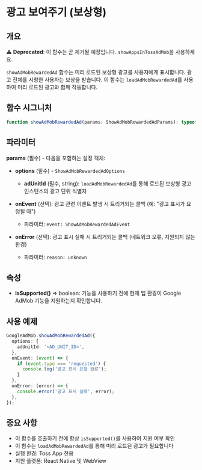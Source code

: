 # 광고 보여주기 (보상형)

## 개요

⚠️ **Deprecated**: 이 함수는 곧 제거될 예정입니다. `showAppsInTossAdMob`을 사용하세요.

`showAdMobRewardedAd` 함수는 미리 로드된 보상형 광고를 사용자에게 표시합니다. 광고 전체를 시청한 사용자는 보상을 받습니다. 이 함수는 `loadAdMobRewardedAd`를 사용하여 미리 로드된 광고와 함께 작동합니다.

## 함수 시그니처

```typescript
function showAdMobRewardedAd(params: ShowAdMobRewardedAdParams): typeof noop;
```

## 파라미터

**params** (필수) - 다음을 포함하는 설정 객체:

- **options** (필수) - `ShowAdMobRewardedAdOptions`
  - **adUnitId** (필수, string): `loadAdMobRewardedAd`를 통해 로드된 보상형 광고 인스턴스의 광고 단위 식별자

- **onEvent** (선택): 광고 관련 이벤트 발생 시 트리거되는 콜백 (예: "광고 표시가 요청될 때")
  - 파라미터: `event: ShowAdMobRewardedAdEvent`

- **onError** (선택): 광고 표시 실패 시 트리거되는 콜백 (네트워크 오류, 지원되지 않는 환경)
  - 파라미터: `reason: unknown`

## 속성

- **isSupported()** => boolean: 기능을 사용하기 전에 현재 앱 환경이 Google AdMob 기능을 지원하는지 확인합니다.

## 사용 예제

```typescript
GoogleAdMob.showAdMobRewardedAd({
  options: {
    adUnitId: '<AD_UNIT_ID>',
  },
  onEvent: (event) => {
    if (event.type === 'requested') {
      console.log('광고 표시 요청 완료');
    }
  },
  onError: (error) => {
    console.error('광고 표시 실패', error);
  },
});
```

## 중요 사항

- 이 함수를 호출하기 전에 항상 `isSupported()`를 사용하여 지원 여부 확인
- 이 함수는 `loadAdMobRewardedAd`를 통해 미리 로드된 광고가 필요합니다
- 실행 환경: Toss App 전용
- 지원 플랫폼: React Native 및 WebView
